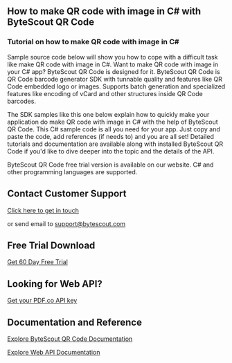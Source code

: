 ## How to make QR code with image in C# with ByteScout QR Code

### Tutorial on how to make QR code with image in C#

Sample source code below will show you how to cope with a difficult task like make QR code with image in C#. Want to make QR code with image in your C# app? ByteScout QR Code is designed for it. ByteScout QR Code is QR Code barcode generator SDK with tunnable quality and features like QR Code embedded logo or images. Supports batch generation and specialized features like encoding of vCard and other structures inside QR Code barcodes.

The SDK samples like this one below explain how to quickly make your application do make QR code with image in C# with the help of ByteScout QR Code. This C# sample code is all you need for your app. Just copy and paste the code, add references (if needs to) and you are all set! Detailed tutorials and documentation are available along with installed ByteScout QR Code if you'd like to dive deeper into the topic and the details of the API.

ByteScout QR Code free trial version is available on our website. C# and other programming languages are supported.

## Contact Customer Support

[Click here to get in touch](https://bytescout.zendesk.com/hc/en-us/requests/new?subject=ByteScout%20QR%20Code%20Question)

or send email to [support@bytescout.com](mailto:support@bytescout.com?subject=ByteScout%20QR%20Code%20Question) 

## Free Trial Download

[Get 60 Day Free Trial](https://bytescout.com/download/web-installer?utm_source=github-readme)

## Looking for Web API? 

[Get your PDF.co API key](https://pdf.co/documentation/api?utm_source=github-readme)

## Documentation and Reference

[Explore ByteScout QR Code Documentation](https://bytescout.com/documentation/index.html?utm_source=github-readme)

[Explore Web API Documentation](https://pdf.co/documentation/api?utm_source=github-readme)